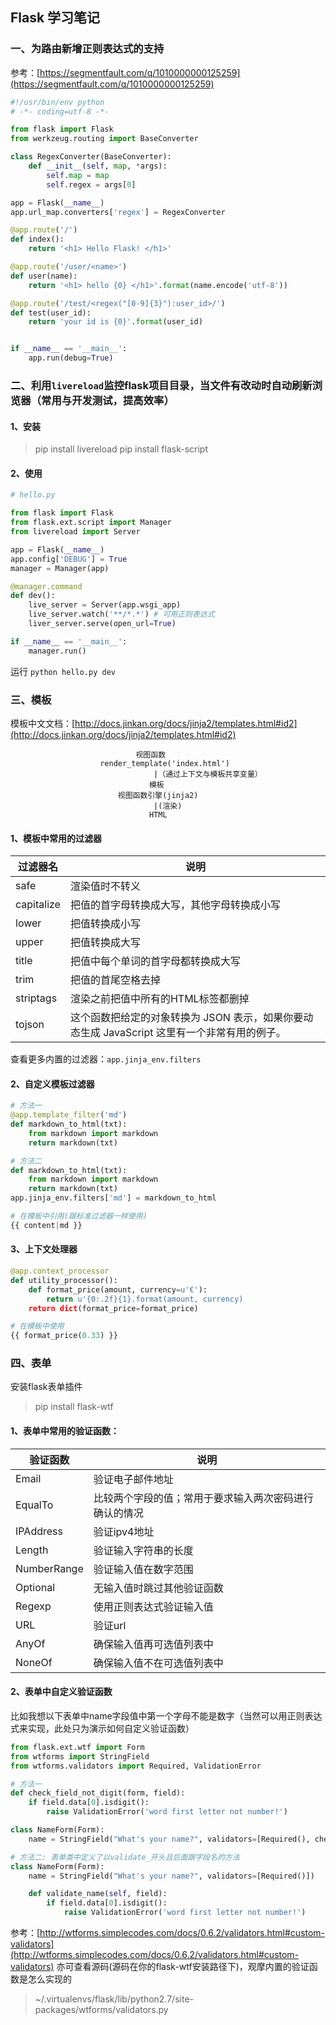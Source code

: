 ## Flask 学习笔记

### 一、为路由新增正则表达式的支持
参考：[https://segmentfault.com/q/1010000000125259](https://segmentfault.com/q/1010000000125259)

``` python
#!/usr/bin/env python
# -*- coding=utf-8 -*-

from flask import Flask
from werkzeug.routing import BaseConverter

class RegexConverter(BaseConverter):
    def __init__(self, map, *args):
        self.map = map
        self.regex = args[0]

app = Flask(__name__)
app.url_map.converters['regex'] = RegexConverter

@app.route('/')
def index():
    return '<h1> Hello Flask! </h1>'

@app.route('/user/<name>')
def user(name):
    return '<h1> hello {0} </h1>'.format(name.encode('utf-8'))

@app.route('/test/<regex("[0-9]{3}"):user_id>/')
def test(user_id):
    return 'your id is {0}'.format(user_id)


if __name__ == '__main__':
    app.run(debug=True)

```


### 二、利用`livereload`监控flask项目目录，当文件有改动时自动刷新浏览器（常用与开发测试，提高效率）
#### 1、安装
> pip install livereload
> pip install flask-script

#### 2、使用
``` python
# hello.py

from flask import Flask
from flask.ext.script import Manager
from livereload import Server

app = Flask(__name__)
app.config['DEBUG'] = True
manager = Manager(app)

@manager.command
def dev():
	live_server = Server(app.wsgi_app)
    live_server.watch('**/*.*')	# 可用正则表达式
    liver_server.serve(open_url=True)

if __name__ == '__main__':
	manager.run()
```
运行 `python hello.py dev`


### 三、模板
模板中文文档：[http://docs.jinkan.org/docs/jinja2/templates.html#id2](http://docs.jinkan.org/docs/jinja2/templates.html#id2)

								视图函数
						render_template('index.html')
									|（通过上下文与模板共享变量）
								   模板
							视图函数引擎(jinja2)
									|(渲染)
								   HTML

#### 1、模板中常用的过滤器
| 过滤器名 | 说明 |
|--------|--------|
|	safe	|	渲染值时不转义    |
|	capitalize	|	把值的首字母转换成大写，其他字母转换成小写	|
|	lower	|	把值转换成小写	|
|	upper	|	把值转换成大写	|
|	title	|	把值中每个单词的首字母都转换成大写	|
|	trim	|	把值的首尾空格去掉	|
|	striptags	| 渲染之前把值中所有的HTML标签都删掉	|
|	tojson	|	这个函数把给定的对象转换为 JSON 表示，如果你要动态生成 JavaScript 这里有一个非常有用的例子。|
查看更多内置的过滤器：`app.jinja_env.filters`

#### 2、自定义模板过滤器
``` python
# 方法一
@app.template_filter('md')
def markdown_to_html(txt):
	from markdown import markdown
	return markdown(txt)

# 方法二
def markdown_to_html(txt):
	from markdown import markdown
	return markdown(txt)
app.jinja_env.filters['md'] = markdown_to_html

# 在模板中引用(跟标准过滤器一样使用)
{{ content|md }}
```

#### 3、上下文处理器
``` python
@app.context_processor
def utility_processor():
    def format_price(amount, currency=u'€'):
        return u'{0:.2f}{1}.format(amount, currency)
    return dict(format_price=format_price)

# 在模板中使用
{{ format_price(0.33) }}
```


### 四、表单
安装flask表单插件
> pip install flask-wtf


#### 1、表单中常用的验证函数：
| 验证函数 | 说明 |
|--------|--------|
|    Email    |    验证电子邮件地址    |
|	EqualTo	|	比较两个字段的值；常用于要求输入两次密码进行确认的情况|
|	IPAddress	|	验证ipv4地址	|
|	Length	|	验证输入字符串的长度	|
|	NumberRange	|	验证输入值在数字范围	|
|	Optional	|	无输入值时跳过其他验证函数	|
|	Regexp	|	使用正则表达式验证输入值	|
|	URL	|	验证url	|
|	AnyOf	|	确保输入值再可选值列表中	|
|	NoneOf	|	确保输入值不在可选值列表中	|


#### 2、表单中自定义验证函数
比如我想以下表单中name字段值中第一个字母不能是数字（当然可以用正则表达式来实现，此处只为演示如何自定义验证函数）

``` python
from flask.ext.wtf import Form
from wtforms import StringField
from wtforms.validators import Required, ValidationError

# 方法一
def check_field_not_digit(form, field):
	if field.data[0].isdigit():
		raise ValidationError('word first letter not number!')

class NameForm(Form):
	name = StringField("What's your name?", validators=[Required(), check_field_not_digit])

# 方法二: 表单类中定义了以validate_开头且后面跟字段名的方法
class NameForm(Form):
	name = StringField("What's your name?", validators=[Required()])

	def validate_name(self, field):
		if field.data[0].isdigit():
			raise ValidationError('word first letter not number!')
```

参考：[http://wtforms.simplecodes.com/docs/0.6.2/validators.html#custom-validators](http://wtforms.simplecodes.com/docs/0.6.2/validators.html#custom-validators)
亦可查看源码(源码在你的flask-wtf安装路径下)，观摩内置的验证函数是怎么实现的
> ~/.virtualenvs/flask/lib/python2.7/site-packages/wtforms/validators.py


